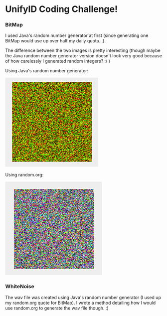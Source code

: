 # UnifyID Coding Challenge!

### BitMap

I used Java's random number generator at first (since generating one BitMap would use up over half my daily quota...).

The difference between the two images is pretty interesting (though maybe the Java random number generator version doesn't look very good because of how carelessly I generated random integers? :/ )


Using Java's random number generator:

<img src="images/java_random.png">

Using random.org:

<img src="images/random.org.png">


### WhiteNoise

The wav file was created using Java's random number generator (I used up my random.org quote for BitMap). I wrote a method detailing how I would use random.org to generate the wav file though. :)

